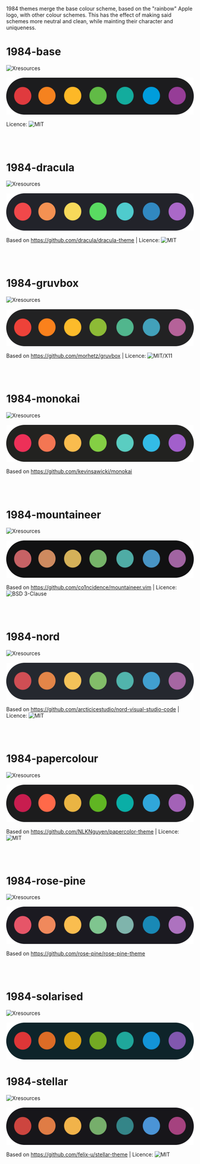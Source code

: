 1984 themes merge the base colour scheme, based on the "rainbow" Apple logo, with other colour schemes. This has the effect of making said schemes more neutral and clean, while mainting their character and uniqueness.

# 1984-base
![Xresources](1984-base/.Xresources)
<br></br>
![Colours](1984-base/pane.png)

Licence: ![MIT](https://github.com/felix-u/1984-themes/blob/master/LICENSE)
<br></br><br></br>


# 1984-dracula
![Xresources](1984-dracula/.Xresources)
<br></br>
![Colours](1984-dracula/pane.png)


Based on https://github.com/dracula/dracula-theme | Licence: ![MIT](https://github.com/dracula/dracula-theme/blob/master/LICENSE)
<br></br><br></br>


# 1984-gruvbox
![Xresources](1984-gruvbox/.Xresources)
<br></br>
![Colours](1984-gruvbox/pane.png)

Based on https://github.com/morhetz/gruvbox | Licence: ![MIT/X11](https://en.wikipedia.org/wiki/MIT_License)
<br></br><br></br>


# 1984-monokai
![Xresources](1984-monokai/.Xresources)
<br></br>
![Colours](1984-monokai/pane.png)

Based on https://github.com/kevinsawicki/monokai
<br></br><br></br>


# 1984-mountaineer
![Xresources](1984-mountaineer/.Xresources)
<br></br>
![Colours](1984-mountaineer/pane.png)

Based on https://github.com/co1ncidence/mountaineer.vim | Licence: ![BSD 3-Clause](https://github.com/co1ncidence/mountaineer.vim/blob/master/LICENSE)
<br></br><br></br>


# 1984-nord
![Xresources](1984-nord/.Xresources)
<br></br>
![Colours](1984-nord/pane.png)

Based on https://github.com/arcticicestudio/nord-visual-studio-code | Licence: ![MIT](https://github.com/arcticicestudio/nord-visual-studio-code/blob/develop/LICENSE)
<br></br><br></br>


# 1984-papercolour
![Xresources](1984-papercolour/.Xresources)
<br></br>
![Colours](1984-papercolour/pane.png)

Based on https://github.com/NLKNguyen/papercolor-theme | Licence: ![MIT](https://github.com/NLKNguyen/papercolor-theme/blob/master/LICENSE)
<br></br><br></br>


# 1984-rose-pine
![Xresources](1984-rose-pine/.Xresources)
<br></br>
![Colours](1984-rose-pine/pane.png)

Based on https://github.com/rose-pine/rose-pine-theme
<br></br><br></br>


# 1984-solarised
![Xresources](1984-solarised/.Xresources)
<br></br>
![Colours](1984-solarised/pane.png)

# 1984-stellar
![Xresources](1984-stellar/.Xresources)
<br></br>
![Colours](1984-stellar/pane.png)

Based on https://github.com/felix-u/stellar-theme | Licence: ![MIT](https://github.com/felix-u/stellar-theme/blob/master/LICENSE)
<br></br><br></br>
